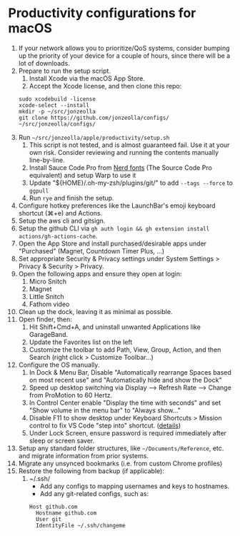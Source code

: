# Productivity configurations for macOS

1.  If your network allows you to prioritize/QoS systems, consider bumping up the priority of your device for a couple of hours, since there will be a lot of downloads.
1.  Prepare to run the setup script.
    1.  Install Xcode via the macOS App Store.
    1.  Accept the Xcode license, and then clone this repo:
    ```
    sudo xcodebuild -license
    xcode-select --install
    mkdir -p ~/src/jonzeolla
    git clone https://github.com/jonzeolla/configs/ ~/src/jonzeolla/configs/
    ```
1.  Run `~/src/jonzeolla/apple/productivity/setup.sh`
    1.  This script is not tested, and is almost guaranteed fail. Use it at your own risk. Consider reviewing and running the contents manually line-by-line.
    1.  Install Sauce Code Pro from [Nerd fonts](https://www.nerdfonts.com/) (The Source Code Pro equivalent) and setup Warp to use it
    1.  Update "${HOME}/.oh-my-zsh/plugins/git/" to add `--tags --force` to `ggpull`
    1.  Run `rye` and finish the setup.
1.  Configure hotkey preferences like the LaunchBar's emoji keyboard shortcut (⌘+e) and Actions.
1.  Setup the aws cli and gitsign.
1.  Setup the github CLI via `gh auth login && gh extension install actions/gh-actions-cache`.
1.  Open the App Store and install purchased/desirable apps under "Purchased" (Magnet, Countdown Timer Plus, ...)
1.  Set appropriate Security & Privacy settings under System Settings > Privacy & Security > Privacy.
1.  Open the following apps and ensure they open at login:
    1.  Micro Snitch
    1.  Magnet
    1.  Little Snitch
    1.  Fathom video
1.  Clean up the dock, leaving it as minimal as possible.
1.  Open finder, then:
    1.  Hit Shift+Cmd+A, and uninstall unwanted Applications like GarageBand.
    1.  Update the Favorites list on the left
    1.  Customize the toolbar to add Path, View, Group, Action, and then Search (right click > Customize Toolbar...)
1.  Configure the OS manually.
    1.  In Dock & Menu Bar, Disable "Automatically rearrange Spaces based on most recent use" and "Automatically hide and show the Dock"
    1.  Speed up desktop switching via Display --> Refresh Rate --> Change from ProMotion to 60 Hertz.
    1.  In Control Center enable "Display the time with seconds" and set "Show volume in the menu bar" to "Always show..."
    1.  Disable F11 to show desktop under Keyboard Shortcuts > Mission control to fix VS Code "step into" shortcut. ([details](https://github.com/Microsoft/vscode/issues/5102))
    1.  Under Lock Screen, ensure password is required immediately after sleep or screen saver.
1.  Setup any standard folder structures, like `~/Documents/Reference`, etc. and migrate information from prior systems.
1.  Migrate any unsynced bookmarks (i.e. from custom Chrome profiles)
1.  Restore the following from backup (if applicable):
    1.  ~/.ssh/
        - Add any configs to mapping usernames and keys to hostnames.
        - Add any git-related configs, such as:
        ```
        Host github.com
          Hostname github.com
          User git
          IdentityFile ~/.ssh/changeme
        ```
